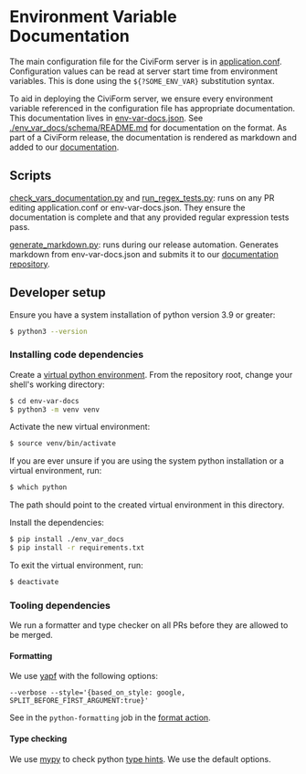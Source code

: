 # Environment Variable Documentation

The main configuration file for the CiviForm server is in
[application.conf](../server/conf/application.conf). Configuration values can
be read at server start time from environment variables. This is done using the
`${?SOME_ENV_VAR}` substitution syntax.

To aid in deploying the CiviForm server, we ensure every environment variable
referenced in the configuration file has appropriate documentation. This
documentation lives in [env-var-docs.json](../server/conf/env-var-docs.json).
See [./env_var_docs/schema/README.md](./env_var_docs/schema/README.md) for
documentation on the format. As part of a CiviForm release, the documentation
is rendered as markdown and added to our
[documentation](https://docs.civiform.us/it-manual/sre-playbook/server-environment-variables).

## Scripts

[check_vars_documentation.py](./check_vars_documented.py) and
[run_regex_tests.py](./run_regex_tests.py): runs on any PR editing
application.conf or env-var-docs.json. They ensure the documentation is
complete and that any provided regular expression tests pass.

[generate_markdown.py](./generate_markdown.py): runs during our release
automation. Generates markdown from env-var-docs.json and submits it to our
[documentation
repository](https://github.com/civiform/docs/tree/main/docs/it-manual/sre-playbook/server-environment-variables).

## Developer setup

Ensure you have a system installation of python version 3.9 or greater:

```sh
$ python3 --version
```

### Installing code dependencies

Create a [virtual python
environment](https://docs.python.org/3/library/venv.html). From the repository
root, change your shell's working directory:

```sh
$ cd env-var-docs
$ python3 -m venv venv
```

Activate the new virtual environment:

```sh
$ source venv/bin/activate
```

If you are ever unsure if you are using the system python installation or a
virtual environment, run:

```sh
$ which python
```

The path should point to the created virtual environment in this directory.

Install the dependencies:

```sh
$ pip install ./env_var_docs
$ pip install -r requirements.txt
```

To exit the virtual environment, run:

```sh
$ deactivate
```

### Tooling dependencies

We run a formatter and type checker on all PRs before they are allowed to be merged.

#### Formatting

We use [yapf](https://github.com/google/yapf) with the following options:

`--verbose --style='{based_on_style: google, SPLIT_BEFORE_FIRST_ARGUMENT:true}'`

See in the `python-formatting` job in the [format action](.github/workflows/format.yaml).

#### Type checking

We use [mypy](https://github.com/python/mypy) to check python [type
hints](https://docs.python.org/3/library/typing.html). We use the default
options.
